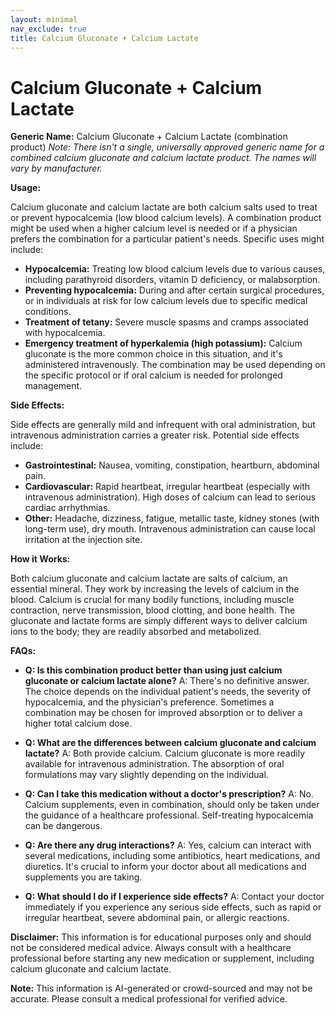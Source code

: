 ```yaml
---
layout: minimal
nav_exclude: true
title: Calcium Gluconate + Calcium Lactate
---
```


# Calcium Gluconate + Calcium Lactate

**Generic Name:** Calcium Gluconate + Calcium Lactate (combination product)  *Note:  There isn't a single, universally approved generic name for a combined calcium gluconate and calcium lactate product.  The names will vary by manufacturer.*

**Usage:**

Calcium gluconate and calcium lactate are both calcium salts used to treat or prevent hypocalcemia (low blood calcium levels).  A combination product might be used when a higher calcium level is needed or if a physician prefers the combination for a particular patient's needs.  Specific uses might include:

* **Hypocalcemia:**  Treating low blood calcium levels due to various causes, including parathyroid disorders, vitamin D deficiency, or malabsorption.
* **Preventing hypocalcemia:** During and after certain surgical procedures, or in individuals at risk for low calcium levels due to specific medical conditions.
* **Treatment of tetany:** Severe muscle spasms and cramps associated with hypocalcemia.
* **Emergency treatment of hyperkalemia (high potassium):**  Calcium gluconate is the more common choice in this situation, and it's administered intravenously.  The combination may be used depending on the specific protocol or if oral calcium is needed for prolonged management.


**Side Effects:**

Side effects are generally mild and infrequent with oral administration, but intravenous administration carries a greater risk.  Potential side effects include:

* **Gastrointestinal:**  Nausea, vomiting, constipation, heartburn, abdominal pain.
* **Cardiovascular:**  Rapid heartbeat, irregular heartbeat (especially with intravenous administration).  High doses of calcium can lead to serious cardiac arrhythmias.
* **Other:**  Headache, dizziness, fatigue, metallic taste, kidney stones (with long-term use), dry mouth.  Intravenous administration can cause local irritation at the injection site.

**How it Works:**

Both calcium gluconate and calcium lactate are salts of calcium, an essential mineral.  They work by increasing the levels of calcium in the blood.  Calcium is crucial for many bodily functions, including muscle contraction, nerve transmission, blood clotting, and bone health.  The gluconate and lactate forms are simply different ways to deliver calcium ions to the body; they are readily absorbed and metabolized.


**FAQs:**

* **Q: Is this combination product better than using just calcium gluconate or calcium lactate alone?** A:  There's no definitive answer. The choice depends on the individual patient's needs, the severity of hypocalcemia, and the physician's preference.  Sometimes a combination may be chosen for improved absorption or to deliver a higher total calcium dose.

* **Q:  What are the differences between calcium gluconate and calcium lactate?** A: Both provide calcium. Calcium gluconate is more readily available for intravenous administration. The absorption of oral formulations may vary slightly depending on the individual.

* **Q: Can I take this medication without a doctor's prescription?** A: No. Calcium supplements, even in combination, should only be taken under the guidance of a healthcare professional.  Self-treating hypocalcemia can be dangerous.

* **Q:  Are there any drug interactions?** A: Yes, calcium can interact with several medications, including some antibiotics, heart medications, and diuretics.  It's crucial to inform your doctor about all medications and supplements you are taking.

* **Q: What should I do if I experience side effects?** A: Contact your doctor immediately if you experience any serious side effects, such as rapid or irregular heartbeat, severe abdominal pain, or allergic reactions.


**Disclaimer:** This information is for educational purposes only and should not be considered medical advice.  Always consult with a healthcare professional before starting any new medication or supplement, including calcium gluconate and calcium lactate.


**Note:** This information is AI-generated or crowd-sourced and may not be accurate. Please consult a medical professional for verified advice.